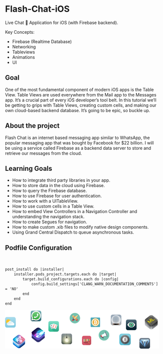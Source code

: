 # Flash-Chat-iOS

Live Chat 💭 Application for iOS (with Firebase backend).

Key Concepts:
- Firebase (Realtime Database)
- Networking
- Tableviews
- Animations
- UI

## Goal

One of the most fundamental component of modern iOS apps is the Table View. Table Views are used everywhere from the Mail app to the Messages app. It’s a crucial part of every iOS developer’s tool belt. In this tutorial we’ll be getting to grips with Table Views, creating custom cells, and making our own cloud-based backend database. It’s going to be epic, so buckle up.

## About the project

Flash Chat is an internet based messaging app similar to WhatsApp, the popular messaging app that was bought by Facebook for $22 billion. I will be using a service called Firebase as a backend data server to store and retrieve our messages from the cloud. 


## Learning Goals

* How to integrate third party libraries in your app.
* How to store data in the cloud using Firebase.
* How to query the Firebase database.
* How to use Firebase for user authentication.
* How to work with a UITableView.
* How to use custom cells in a Table View.
* How to embed View Controllers in a Navigation Controller and understanding the navigation stack.
* How to create Segues for navigation.
* How to make custom .xib files to modify native design components.
* Using Grand Central Dispatch to queue asynchronous tasks.

## Podfile Configuration
```


post_install do |installer|
    installer.pods_project.targets.each do |target|
        target.build_configurations.each do |config|
            config.build_settings['CLANG_WARN_DOCUMENTATION_COMMENTS'] = 'NO'
        end
    end
end
```

![End Banner](Documentation/readme-end-banner.png)
